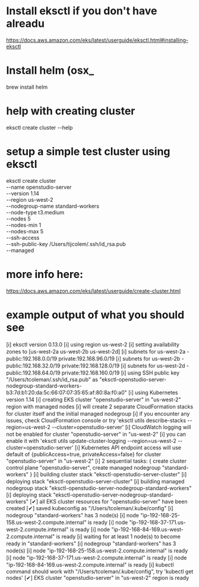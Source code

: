 
# Install eksctl if you don't have alreadu
https://docs.aws.amazon.com/eks/latest/userguide/eksctl.html#installing-eksctl

# Install helm (osx_
brew install helm

# help with creating cluster
eksctl create cluster --help

# setup a simple test cluster using eksctl

eksctl create cluster \
--name openstudio-server \
--version 1.14 \
--region us-west-2 \
--nodegroup-name standard-workers \
--node-type t3.medium \
--nodes 5 \
--nodes-min 1 \
--nodes-max 5 \
--ssh-access \
--ssh-public-key /Users/tijcolem/.ssh/id_rsa.pub \
--managed

# more info here: 
https://docs.aws.amazon.com/eks/latest/userguide/create-cluster.html


# example output of what you should see

[ℹ]  eksctl version 0.13.0
[ℹ]  using region us-west-2
[ℹ]  setting availability zones to [us-west-2a us-west-2b us-west-2d]
[ℹ]  subnets for us-west-2a - public:192.168.0.0/19 private:192.168.96.0/19
[ℹ]  subnets for us-west-2b - public:192.168.32.0/19 private:192.168.128.0/19
[ℹ]  subnets for us-west-2d - public:192.168.64.0/19 private:192.168.160.0/19
[ℹ]  using SSH public key "/Users/tcoleman/.ssh/id_rsa.pub" as "eksctl-openstudio-server-nodegroup-standard-workers-b3:7d:b1:20:da:5c:66:07:07:35:65:af:80:8a:f0:a0"
[ℹ]  using Kubernetes version 1.14
[ℹ]  creating EKS cluster "openstudio-server" in "us-west-2" region with managed nodes
[ℹ]  will create 2 separate CloudFormation stacks for cluster itself and the initial managed nodegroup
[ℹ]  if you encounter any issues, check CloudFormation console or try 'eksctl utils describe-stacks --region=us-west-2 --cluster=openstudio-server'
[ℹ]  CloudWatch logging will not be enabled for cluster "openstudio-server" in "us-west-2"
[ℹ]  you can enable it with 'eksctl utils update-cluster-logging --region=us-west-2 --cluster=openstudio-server'
[ℹ]  Kubernetes API endpoint access will use default of {publicAccess=true, privateAccess=false} for cluster "openstudio-server" in "us-west-2"
[ℹ]  2 sequential tasks: { create cluster control plane "openstudio-server", create managed nodegroup "standard-workers" }
[ℹ]  building cluster stack "eksctl-openstudio-server-cluster"
[ℹ]  deploying stack "eksctl-openstudio-server-cluster"
[ℹ]  building managed nodegroup stack "eksctl-openstudio-server-nodegroup-standard-workers"
[ℹ]  deploying stack "eksctl-openstudio-server-nodegroup-standard-workers"
[✔]  all EKS cluster resources for "openstudio-server" have been created
[✔]  saved kubeconfig as "/Users/tcoleman/.kube/config"
[ℹ]  nodegroup "standard-workers" has 3 node(s)
[ℹ]  node "ip-192-168-25-158.us-west-2.compute.internal" is ready
[ℹ]  node "ip-192-168-37-171.us-west-2.compute.internal" is ready
[ℹ]  node "ip-192-168-84-169.us-west-2.compute.internal" is ready
[ℹ]  waiting for at least 1 node(s) to become ready in "standard-workers"
[ℹ]  nodegroup "standard-workers" has 3 node(s)
[ℹ]  node "ip-192-168-25-158.us-west-2.compute.internal" is ready
[ℹ]  node "ip-192-168-37-171.us-west-2.compute.internal" is ready
[ℹ]  node "ip-192-168-84-169.us-west-2.compute.internal" is ready
[ℹ]  kubectl command should work with "/Users/tcoleman/.kube/config", try 'kubectl get nodes'
[✔]  EKS cluster "openstudio-server" in "us-west-2" region is ready


